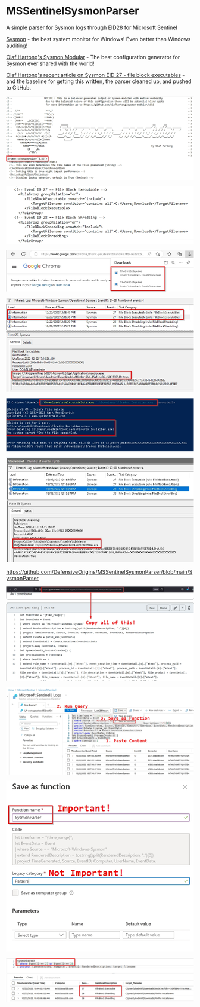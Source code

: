 # MSSentinelSysmonParser
A simple parser for Sysmon logs through EID28 for Microsoft Sentinel

[Sysmon](https://learn.microsoft.com/en-us/sysinternals/downloads/sysmon) - the best system monitor for Windows! Even better than Windows auditing!

[Olaf Hartong's Sysmon Modular](https://github.com/olafhartong/sysmon-modular) - The best configuration generator for Sysmon ever shared with the world!

[Olaf Hartong's recent article on Sysmon EID 27 - file block executables](https://medium.com/@olafhartong/sysmon-14-0-fileblockexecutable-13d7ba3dff3e) - and the baseline for getting this written, the parser cleaned up, and pushed to GitHub.

![](img/sysmon-config-schema.jpg)

![](img/sysmon-config-adds.jpg)

![](img/chrome-download.jpg)

![](img/eid27-block-chrome.jpg)

![](img/cli-sdelete-firefox.jpg)

![](img/eid28-shred-firefox.jpg)

https://github.com/DefensiveOrigins/MSSentinelSysmonParser/blob/main/SysmonParser

![](img/parser-copy.jpg)

![](img/parser-paste.jpg)

![](img/parser-save.jpg)

![](img/parser-usage.jpg)
